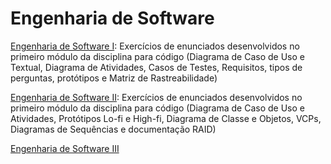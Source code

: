 # Engenharia de Software

[Engenharia de Software I](./I/): Exercícios de enunciados desenvolvidos no primeiro módulo da disciplina para código (Diagrama de Caso de Uso e Textual, Diagrama de Atividades, Casos de Testes, Requisitos, tipos de perguntas, protótipos e Matriz de Rastreabilidade)

[Engenharia de Software II](./II/): Exercícios de enunciados desenvolvidos no primeiro módulo da disciplina para código (Diagrama de Caso de Uso e Atividades, Protótipos Lo-fi e High-fi, Diagrama de Classe e Objetos, VCPs, Diagramas de Sequências e documentação RAID)

[Engenharia de Software III](./III/)
